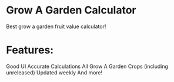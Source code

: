 # Grow A Garden Calculator
Best grow a garden fruit value calculator!
# Features:
Good UI
Accurate Calculations
All Grow A Garden Crops (including unreleased)
Updated weekly
And more!
